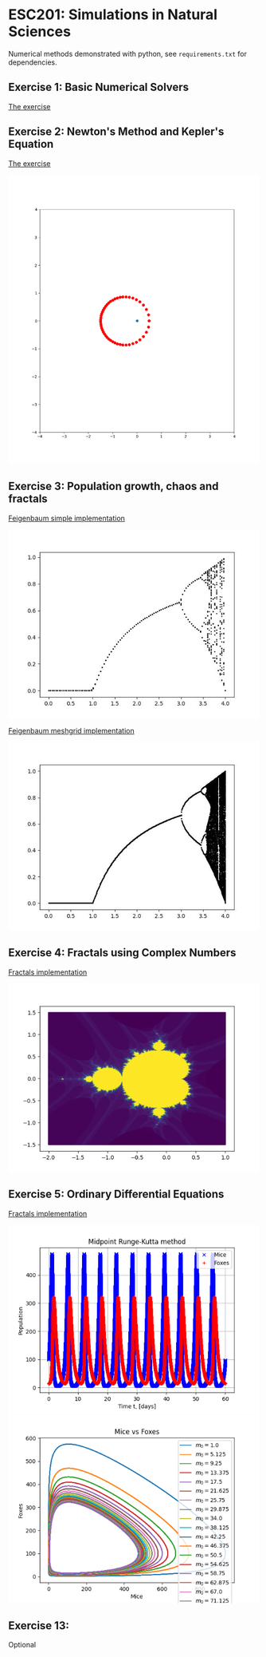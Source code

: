 # ESC201: Simulations in Natural Sciences

Numerical methods demonstrated with python, see `requirements.txt` for dependencies.

## Exercise 1: Basic Numerical Solvers

[The exercise](./ex01/numeric_loop_solving.py)

## Exercise 2: Newton's Method and Kepler's Equation

[The exercise](./ex02/kepler.py)

![img](./ex02/Figure_1.png)

## Exercise 3: Population growth, chaos and fractals

[Feigenbaum simple implementation](./ex03/feigenbaum_simple.py)

![img](./ex03/feigenbaum_simple.jpg)

[Feigenbaum meshgrid implementation](./ex03/feigenbaum_meshgrid.py)

![img](./ex03/feigenbaum_meshgrid.jpg)

## Exercise 4: Fractals using Complex Numbers

[Fractals implementation](./ex04/fractals.py)

![mandelbrot](./ex04/mandelbrot.png)

## Exercise 5: Ordinary Differential Equations

[Fractals implementation](./ex05/lotka-voltera.py)

![lotka-voltera](./ex05/midpoint_pop.png)
![lotka-voltera](./ex05/midpoint_phase.png)

## Exercise 13:

Optional
